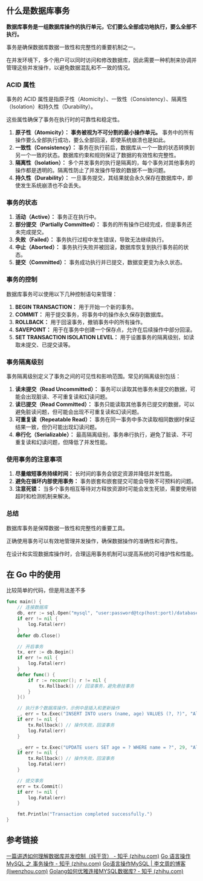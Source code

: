 ## 什么是数据库事务
**数据库事务是一组数据库操作的执行单元，它们要么全部成功地执行，要么全部不执行。**

事务是确保数据库数据一致性和完整性的重要机制之一。

在并发环境下，多个用户可以同时访问和修改数据库，因此需要一种机制来协调并管理这些并发操作，以避免数据混乱和不一致的情况。

### ACID 属性
事务的 ACID 属性是指原子性（Atomicity）、一致性（Consistency）、隔离性（Isolation）和持久性（Durability）。

这些属性确保了事务在执行时的可靠性和稳定性。

1. **原子性（Atomicity）：** **事务被视为不可分割的最小操作单元。** 事务中的所有操作要么全部执行成功，要么全部回滚，即使系统崩溃也是如此。
2. **一致性（Consistency）：** 事务在执行前后，数据库从一个一致的状态转换到另一个一致的状态。数据库约束和规则保证了数据的有效性和完整性。
3. **隔离性（Isolation）：** 多个并发事务的执行是隔离的，每个事务对其他事务的操作都是透明的。隔离性防止了并发操作导致的数据不一致问题。
4. **持久性（Durability）：** 一旦事务提交，其结果就会永久保存在数据库中，即使发生系统崩溃也不会丢失。

### 事务的状态
1. **活动（Active）：** 事务正在执行中。
2. **部分提交（Partially Committed）：** 事务的所有操作已经完成，但是事务还未完成提交。
3. **失败（Failed）：** 事务执行过程中发生错误，导致无法继续执行。
4. **中止（Aborted）：** 事务执行失败并被回滚，数据库恢复到执行事务前的状态。
5. **提交（Committed）：** 事务成功执行并已提交，数据变更变为永久状态。

### 事务的控制
数据库事务可以使用以下几种控制语句来管理：

1. **BEGIN TRANSACTION：** 用于开始一个新的事务。
2. **COMMIT：** 用于提交事务，将事务中的操作永久保存到数据库。
3. **ROLLBACK：** 用于回滚事务，撤销事务中的所有操作。
4. **SAVEPOINT：** 用于在事务中创建一个保存点，允许在后续操作中部分回滚。
5. **SET TRANSACTION ISOLATION LEVEL：** 用于设置事务的隔离级别，如读取未提交、已提交读等。

### 事务隔离级别
事务隔离级别定义了事务之间的可见性和影响范围。常见的隔离级别包括：

1. **读未提交（Read Uncommitted）：** 事务可以读取其他事务未提交的数据，可能会出现脏读、不可重复读和幻读问题。
2. **读已提交（Read Committed）：** 事务只能读取其他事务已提交的数据，可以避免脏读问题，但可能会出现不可重复读和幻读问题。
3. **可重复读（Repeatable Read）：** 事务在同一事务中多次读取相同数据时保证结果一致，但仍可能出现幻读问题。
4. **串行化（Serializable）：** 最高隔离级别，事务串行执行，避免了脏读、不可重复读和幻读问题，但降低了并发性能。

### 使用事务的注意事项
1. **尽量缩短事务持续时间：** 长时间的事务会锁定资源并降低并发性能。
2. **避免在循环内部使用事务：** 事务嵌套和嵌套提交可能会导致不可预料的问题。
3. **注意死锁：** 当多个事务相互等待对方释放资源时可能会发生死锁，需要使用锁超时和检测机制来解决。

### 总结
数据库事务是保障数据一致性和完整性的重要工具。

正确使用事务可以有效地管理并发操作，确保数据操作的准确性和可靠性。

在设计和实现数据库操作时，合理运用事务机制可以提高系统的可维护性和性能。

## 在 Go 中的使用
比较简单的代码，但是用法差不多
```go
func main() {
	// 连接数据库
	db, err := sql.Open("mysql", "user:password@tcp(host:port)/database")
	if err != nil {
		log.Fatal(err)
	}
	defer db.Close()

	// 开启事务
	tx, err := db.Begin()
	if err != nil {
		log.Fatal(err)
	}
	defer func() {
		if r := recover(); r != nil {
			tx.Rollback() // 回滚事务，避免悬挂事务
		}
	}()

	// 执行多个数据库操作，示例中是插入和更新操作
	_, err = tx.Exec("INSERT INTO users (name, age) VALUES (?, ?)", "Alice", 28)
	if err != nil {
		tx.Rollback() // 操作失败，回滚事务
		log.Fatal(err)
	}

	_, err = tx.Exec("UPDATE users SET age = ? WHERE name = ?", 29, "Alice")
	if err != nil {
		tx.Rollback() // 操作失败，回滚事务
		log.Fatal(err)
	}

	// 提交事务
	err = tx.Commit()
	if err != nil {
		log.Fatal(err)
	}

	fmt.Println("Transaction completed successfully.")
}

```
## 参考链接
[一篇讲透如何理解数据库并发控制（纯干货） - 知乎 (zhihu.com)](https://zhuanlan.zhihu.com/p/133823461)
[Go 语言操作 MySQL 之 事务操作 - 知乎 (zhihu.com)](https://zhuanlan.zhihu.com/p/153394330)
[Go语言操作MySQL | 李文周的博客 (liwenzhou.com)](https://www.liwenzhou.com/posts/Go/mysql/)
[Golang如何优雅连接MYSQL数据库? - 知乎 (zhihu.com)](https://zhuanlan.zhihu.com/p/305152125)